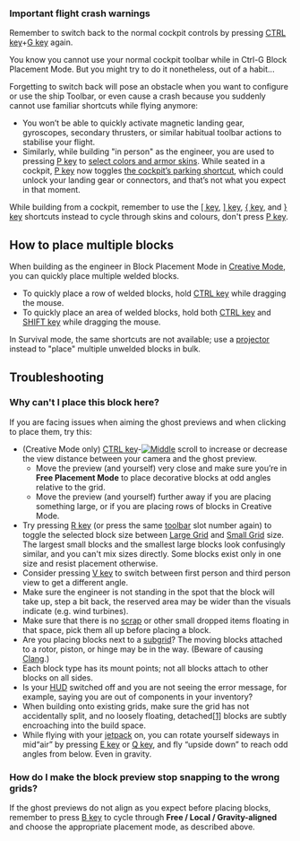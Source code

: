 
### Important flight crash warnings

Remember to switch back to the normal cockpit controls by pressing [CTRL key](https://spaceengineers.wiki.gg/wiki/Key_Bindings "Key Bindings")+[G key](https://spaceengineers.wiki.gg/wiki/Key_Bindings "Key Bindings") again.

You know you cannot use your normal cockpit toolbar while in Ctrl-G Block Placement Mode. But you might try to do it nonetheless, out of a habit...

Forgetting to switch back will pose an obstacle when you want to configure or use the ship Toolbar, or even cause a crash because you suddenly cannot use familiar shortcuts while flying anymore:

*   You won’t be able to quickly activate magnetic landing gear, gyroscopes, secondary thrusters, or similar habitual toolbar actions to stabilise your flight.
*   Similarly, while building "in person" as the engineer, you are used to pressing [P key](https://spaceengineers.wiki.gg/wiki/Key_Bindings "Key Bindings") to [select colors and armor skins](https://spaceengineers.wiki.gg/wiki/Color "Color"). While seated in a cockpit, [P key](https://spaceengineers.wiki.gg/wiki/Key_Bindings "Key Bindings") now toggles [the cockpit’s parking shortcut](https://spaceengineers.wiki.gg/wiki/Cockpit_Controls "Cockpit Controls"), which could unlock your landing gear or connectors, and that’s not what you expect in that moment.

While building from a cockpit, remember to use the [\[ key](https://spaceengineers.wiki.gg/wiki/Key_Bindings "Key Bindings"), [\] key](https://spaceengineers.wiki.gg/wiki/Key_Bindings "Key Bindings"), [{ key](https://spaceengineers.wiki.gg/wiki/Key_Bindings "Key Bindings"), and [} key](https://spaceengineers.wiki.gg/wiki/Key_Bindings "Key Bindings") shortcuts instead to cycle through skins and colours, don't press [P key](https://spaceengineers.wiki.gg/wiki/Key_Bindings "Key Bindings").

## How to place multiple blocks

When building as the engineer in Block Placement Mode in [Creative Mode](https://spaceengineers.wiki.gg/wiki/Creative_Mode "Creative Mode"), you can quickly place multiple welded blocks.

*   To quickly place a row of welded blocks, hold [CTRL key](https://spaceengineers.wiki.gg/wiki/Key_Bindings "Key Bindings") while dragging the mouse.
*   To quickly place an area of welded blocks, hold both [CTRL key](https://spaceengineers.wiki.gg/wiki/Key_Bindings "Key Bindings") and [SHIFT key](https://spaceengineers.wiki.gg/wiki/Key_Bindings "Key Bindings") while dragging the mouse.

In Survival mode, the same shortcuts are not available; use a [projector](https://spaceengineers.wiki.gg/wiki/Projector "Projector") instead to "place" multiple unwelded blocks in bulk.

## Troubleshooting

### Why can't I place this block here?

If you are facing issues when aiming the ghost previews and when clicking to place them, try this:

*   (Creative Mode only) [CTRL key](https://spaceengineers.wiki.gg/wiki/Key_Bindings "Key Bindings")\-[![Middle](https://commons.wiki.gg/images/thumb/Keyboard_White_Mouse_Middle.png/20px-Keyboard_White_Mouse_Middle.png?6ca49a)](https://spaceengineers.wiki.gg/wiki/File:Keyboard_White_Mouse_Middle.png "Middle") scroll to increase or decrease the view distance between your camera and the ghost preview.
    *   Move the preview (and yourself) very close and make sure you’re in **Free Placement Mode** to place decorative blocks at odd angles relative to the grid.
    *   Move the preview (and yourself) further away if you are placing something large, or if you are placing rows of blocks in Creative Mode.
*   Try pressing [R key](https://spaceengineers.wiki.gg/wiki/Key_Bindings "Key Bindings") (or press the same [toolbar](https://spaceengineers.wiki.gg/wiki/Toolbar "Toolbar") slot number again) to toggle the selected block size between [Large Grid](https://spaceengineers.wiki.gg/wiki/Large_Grid "Large Grid") and [Small Grid](https://spaceengineers.wiki.gg/wiki/Small_Grid "Small Grid") size. The largest small blocks and the smallest large blocks look confusingly similar, and you can't mix sizes directly. Some blocks exist only in one size and resist placement otherwise.
*   Consider pressing [V key](https://spaceengineers.wiki.gg/wiki/Key_Bindings "Key Bindings") to switch between first person and third person view to get a different angle.
*   Make sure the engineer is not standing in the spot that the block will take up, step a bit back, the reserved area may be wider than the visuals indicate (e.g. wind turbines).
*   Make sure that there is no [scrap](https://spaceengineers.wiki.gg/wiki/Scrap_Metal "Scrap Metal") or other small dropped items floating in that space, pick them all up before placing a block.
*   Are you placing blocks next to a [subgrid](https://spaceengineers.wiki.gg/wiki/Grid "Grid")? The moving blocks attached to a rotor, piston, or hinge may be in the way. (Beware of causing [Clang](https://spaceengineers.wiki.gg/wiki/Clang "Clang").)
*   Each block type has its mount points; not all blocks attach to other blocks on all sides.
*   Is your [HUD](https://spaceengineers.wiki.gg/wiki/HUD "HUD") switched off and you are not seeing the error message, for example, saying you are out of components in your inventory?
*   When building onto existing grids, make sure the grid has not accidentally split, and no loosely floating, detached[\[1\]](#cite_note-1) blocks are subtly encroaching into the build space.
*   While flying with your [jetpack](https://spaceengineers.wiki.gg/wiki/Jetpack "Jetpack") on, you can rotate yourself sideways in mid“air” by pressing [E key](https://spaceengineers.wiki.gg/wiki/Key_Bindings "Key Bindings") or [Q key](https://spaceengineers.wiki.gg/wiki/Key_Bindings "Key Bindings"), and fly “upside down” to reach odd angles from below. Even in gravity.

### How do I make the block preview stop snapping to the wrong grids?

If the ghost previews do not align as you expect before placing blocks, remember to press [B key](https://spaceengineers.wiki.gg/wiki/Key_Bindings "Key Bindings") to cycle through **Free / Local / Gravity-aligned** and choose the appropriate placement mode, as described above.
